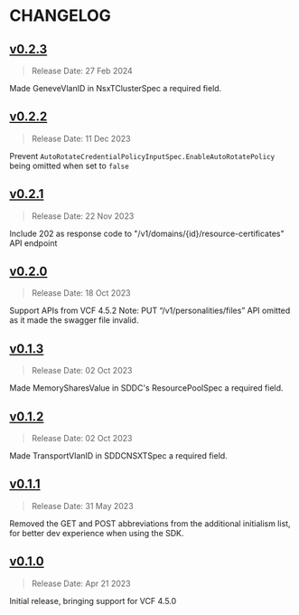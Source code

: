 # CHANGELOG

## [v0.2.3](https://github.com/vmware/vcf-sdk-go/releases/tag/v0.2.3)

> Release Date: 27 Feb 2024

Made GeneveVlanID in NsxTClusterSpec а required field.

## [v0.2.2](https://github.com/vmware/vcf-sdk-go/releases/tag/v0.2.2)

> Release Date: 11 Dec 2023

Prevent `AutoRotateCredentialPolicyInputSpec.EnableAutoRotatePolicy` being omitted when set to `false` 

## [v0.2.1](https://github.com/vmware/vcf-sdk-go/releases/tag/v0.2.1)

> Release Date: 22 Nov 2023

Include 202 as response code to "/v1/domains/{id}/resource-certificates" API endpoint

## [v0.2.0](https://github.com/vmware/vcf-sdk-go/releases/tag/v0.2.0)

> Release Date: 18 Oct 2023
 
Support APIs from VCF 4.5.2
Note: PUT “/v1/personalities/files” API omitted as it made the swagger file invalid.

## [v0.1.3](https://github.com/vmware/vcf-sdk-go/releases/tag/v0.1.3)

> Release Date: 02 Oct 2023

Made MemorySharesValue in SDDC's ResourcePoolSpec а required field.

## [v0.1.2](https://github.com/vmware/vcf-sdk-go/releases/tag/v0.1.2)

> Release Date: 02 Oct 2023

Made TransportVlanID in SDDCNSXTSpec а required field.

## [v0.1.1](https://github.com/vmware/vcf-sdk-go/releases/tag/v0.1.1)

> Release Date: 31 May 2023

Removed the GET and POST abbreviations from the additional initialism list, for better dev experience when using the SDK.

## [v0.1.0](https://github.com/vmware/vcf-sdk-go/releases/tag/v0.1.0)

> Release Date: Apr 21 2023

Initial release, bringing support for VCF 4.5.0
